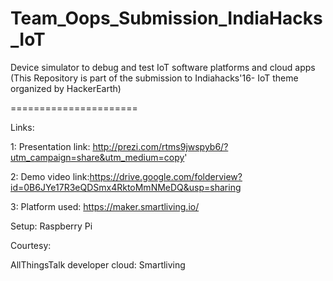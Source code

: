 # Team_Oops_Submission_IndiaHacks_IoT  

Device simulator to debug and test  IoT software platforms and cloud apps  
(This Repository is part of the submission to Indiahacks'16- IoT theme organized by HackerEarth)  

======================  


Links:  

1: Presentation link: http://prezi.com/rtms9jwspyb6/?utm_campaign=share&utm_medium=copy'  

2: Demo video link:https://drive.google.com/folderview?id=0B6JYe17R3eQDSmx4RktoMmNMeDQ&usp=sharing    

3: Platform used: https://maker.smartliving.io/  
  
  

Setup: Raspberry Pi  
  
    
	

Courtesy:  

AllThingsTalk developer cloud: Smartliving   
 
